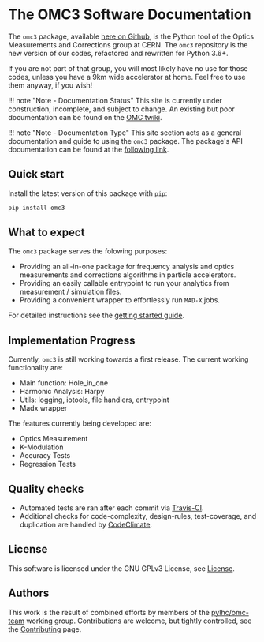 # The OMC3 Software Documentation

The `omc3` package, available [here on Github](https://github.com/pylhc/omc3), is the Python tool of the Optics Measurements and Corrections group at CERN.
The `omc3` repository is the new version of our codes, refactored and rewritten for Python 3.6+.

If you are not part of that group, you will most likely have no use for those codes, unless you have a 9km wide accelerator at home.
Feel free to use them anyway, if you wish!

!!! note "Note - Documentation Status"
    This site is currently under construction, incomplete, and subject to change.
    An existing but poor documentation can be found on the [OMC twiki](https://twiki.cern.ch/twiki/bin/view/BEABP/OMC).

!!! note "Note - Documentation Type"
    This site section acts as a general documentation and guide to using the `omc3` package.
    The package's API documentation can be found at the [following link](https://pylhc.github.io/omc3/).

## Quick start

Install the latest version of this package with `pip`:

```bash
pip install omc3 
```

## What to expect

The `omc3` package serves the folowing purposes:

- Providing an all-in-one package for frequency analysis and optics measurements and corrections algorithms in particle accelerators.
- Providing an easily callable entrypoint to run your analytics from measurement / simulation files.
- Providing a convenient wrapper to effortlessly run `MAD-X` jobs.

For detailed instructions see the [getting started guide](getting_started.md).

## Implementation Progress

Currently, `omc3` is still working towards a first release.
The current working functionality are:

- Main function: Hole_in_one
- Harmonic Analysis: Harpy
- Utils: logging, iotools, file handlers, entrypoint
- Madx wrapper

The features currently being developed are:

- Optics Measurement
- K-Modulation
- Accuracy Tests
- Regression Tests

## Quality checks

- Automated tests are ran after each commit via [Travis-CI](https://travis-ci.com/pylhc/omc3). 
- Additional checks for code-complexity, design-rules, test-coverage, and duplication are handled by [CodeClimate](https://codeclimate.com/github/pylhc/omc3).

## License

This software is licensed under the GNU GPLv3 License, see [License](https://github.com/pylhc/omc3/blob/master/LICENSE).

## Authors

This work is the result of combined efforts by members of the [pylhc/omc-team](https://github.com/orgs/pylhc/teams/omc-team) working group.
Contributions are welcome, but tightly controlled, see the [Contributing](contributing.md) page.